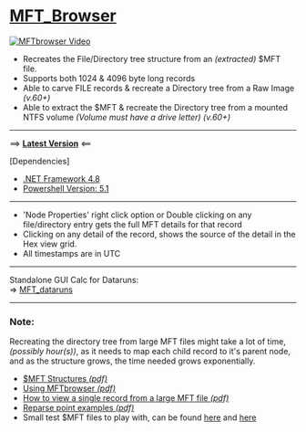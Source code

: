 # [MFT_Browser](https://github.com/kacos2000/MFT_Browser/releases/latest)

<!-- ![MFT_Browser](https://raw.githubusercontent.com/kacos2000/MFT_Browser/master/I/MFTbrowser.jpg) -->
[![MFTbrowser Video](https://raw.githubusercontent.com/kacos2000/MFT_Browser/master/I/undefined-high.gif)](https://vimeo.com/890690247 "$MFT Browser - Click to Watch!")
<!-- ! ![MFTbrowser animation](https://raw.githubusercontent.com/kacos2000/MFT_Browser/master/I/b38GPgFsUh.gif) -->

- Recreates the File/Directory tree structure from an *(extracted)* $MFT file.
- Supports both 1024 & 4096 byte long records
- Able to carve FILE records & recreate a Directory tree from a Raw Image *(v.60+)*
- Able to extract the $MFT & recreate the Directory tree from a mounted NTFS volume *(Volume must have a drive letter) (v.60+)*
-----------------

==> **[Latest Version](https://github.com/kacos2000/MFT_Browser/releases/latest)** <==

[Dependencies] 
- [.NET Framework 4.8](https://dotnet.microsoft.com/en-us/download/dotnet-framework/net48)
- [Powershell Version:  5.1](https://docs.microsoft.com/en-us/powershell/scripting/windows-powershell/install/windows-powershell-system-requirements?view=powershell-5.1)

-----------------
- 'Node Properties' right click option or Double clicking on any file/directory entry gets the full MFT details for that record
- Clicking on any detail of the record, shows the source of the detail in the Hex view grid.
- All timestamps are in UTC

-----------------
Standalone GUI Calc for Dataruns:<br>
=> [MFT_dataruns](https://github.com/kacos2000/MFT_dataruns)

-----------------
### Note:
Recreating the directory tree from large MFT files might take a lot of time, *(possibly hour(s))*, as it needs to map each child record to it's parent node, and as the structure grows, the time needed grows exponentially.

<!--    ![](https://raw.githubusercontent.com/kacos2000/MFT_Browser/master/I/m0.JPG)![](https://raw.githubusercontent.com/kacos2000/MFT_Browser/master/I/m2.JPG)![](https://raw.githubusercontent.com/kacos2000/MFT_Browser/master/I/m1.JPG)
 -->  
- [$MFT Structures *(pdf)*](https://github.com/kacos2000/MFT_Browser/blob/master/MFT%20Structures.pdf)
- [Using MFTbrowser *(pdf)*](https://github.com/kacos2000/MFT_Browser/blob/master/Using%20MFTBrowser.pdf) 
- [How to view a single record from a large MFT file *(pdf)*](https://github.com/kacos2000/MFT_Browser/blob/master/How%20to%20view%20a%20single%20record%20from%20a%20large%20MFT%20file.pdf)<br>
- [Reparse point examples *(pdf)*](https://github.com/kacos2000/MFT_Browser/raw/master/reparse%20point%20examples.pdf)<br>
- Small test $MFT files to play with, can be found [here](https://github.com/EricZimmerman/MFT/tree/3bed2626ee85e9a96a6db70a17407d0c3696056a/MFT.Test/TestFiles) and [here](https://github.com/msuhanov/dfir_ntfs/tree/master/test_data)






